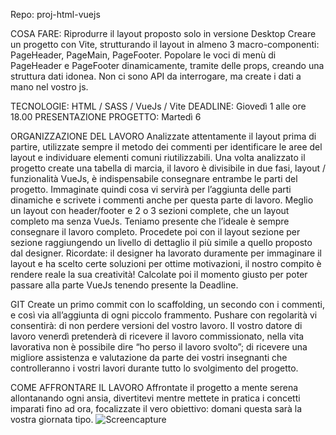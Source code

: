 
Repo: proj-html-vuejs

COSA FARE:
Riprodurre il layout proposto solo in versione Desktop
Creare un progetto con Vite, strutturando il layout in almeno 3 macro-componenti: PageHeader, PageMain, PageFooter.
Popolare le voci di menù di PageHeader e PageFooter dinamicamente, tramite delle props, creando una struttura dati idonea.
Non ci sono API da interrogare, ma create i dati a mano nel vostro js.

TECNOLOGIE: HTML / SASS / VueJs / Vite
DEADLINE: Giovedì 1 alle ore 18.00
PRESENTAZIONE PROGETTO: Martedì 6

ORGANIZZAZIONE DEL LAVORO
Analizzate attentamente il layout prima di partire, utilizzate sempre il metodo dei commenti per identificare le aree del layout e individuare elementi comuni riutilizzabili.
Una volta analizzato il progetto create una tabella di marcia, il lavoro è divisibile in due fasi, layout / funzionalità VueJs, è indispensabile consegnare entrambe le parti del progetto.
Immaginate quindi cosa vi servirà per l’aggiunta delle parti dinamiche e scrivete i commenti anche per questa parte di lavoro.
Meglio un layout con header/footer e 2 o 3 sezioni complete, che un layout completo ma senza VueJs. Teniamo presente che l’ideale è sempre consegnare il lavoro completo.
Procedete poi con il layout sezione per sezione raggiungendo un livello di dettaglio il più simile a quello proposto dal designer.
Ricordate: il designer ha lavorato duramente per immaginare il layout e ha scelto certe soluzioni per ottime motivazioni, il nostro compito è rendere reale la sua creatività!
Calcolate poi il momento giusto per poter passare alla parte VueJs tenendo presente la Deadline.

GIT
Create un primo commit con lo scaffolding, un secondo con i commenti, e così via all’aggiunta di ogni piccolo frammento.
Pushare con regolarità vi consentirà:
di non perdere versioni del vostro lavoro. Il vostro datore di lavoro venerdì pretenderà di ricevere il lavoro commissionato, nella vita lavorativa non è possibile dire “ho perso il lavoro svolto”;
di ricevere una migliore assistenza e valutazione da parte dei vostri insegnanti che controlleranno i vostri lavori durante tutto lo svolgimento del progetto.

COME AFFRONTARE IL LAVORO
Affrontate il progetto a mente serena allontanando ogni ansia, divertitevi mentre mettete in pratica i concetti imparati fino ad ora, focalizzate il vero obiettivo: domani questa sarà la vostra giornata tipo.
![Screencapture](https://github.com/MarikaDiGirolamo/proj-html-vuejs/assets/123649333/a6845ba6-8205-4994-a1c0-f356edaa4db2)
